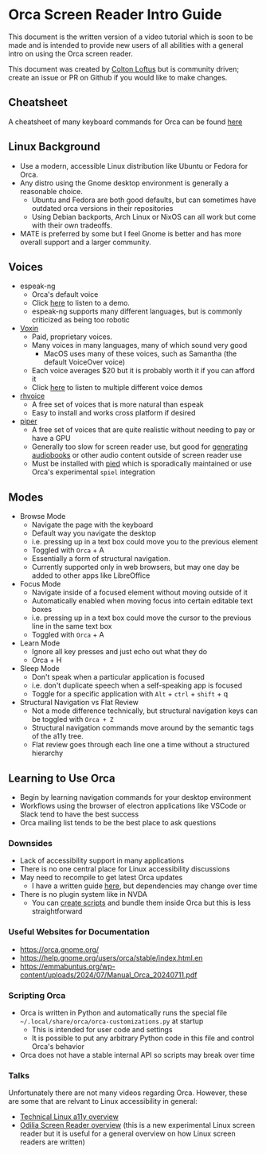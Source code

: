# Orca Screen Reader Intro Guide

This document is the written version of a video tutorial which is soon to be made and is intended to provide new users of all abilities with a general intro on using the Orca screen reader.

This document was created by [Colton Loftus](https://github.com/C-Loftus) but is community driven; create an issue or PR on Github if you would like to make changes.

## Cheatsheet

A cheatsheet of many keyboard commands for Orca can be found [here](cheatsheet.md)

## Linux Background

- Use a modern, accessible Linux distribution like Ubuntu or Fedora for Orca.
- Any distro using the Gnome desktop environment is generally a reasonable choice. 
    - Ubuntu and Fedora are both good defaults, but can sometimes have outdated orca versions in their repositories
    - Using Debian backports, Arch Linux or NixOS can all work but come with their own tradeoffs.
- MATE is preferred by some but I feel Gnome is better and has more overall support and a larger community.

## Voices

- espeak-ng 
    - Orca's default voice
    - Click [here](https://github.com/C-Loftus/orca-intro-guide/blob/main/voices/espeak.mp3) to listen to a demo. 
    - espeak-ng supports many different languages, but is commonly criticized as being too robotic
- [Voxin](https://voxin.oralux.net/voice.php)
    - Paid, proprietary voices. 
    - Many voices in many languages, many of which sound very good
        - MacOS uses many of these voices, such as Samantha (the default VoiceOver voice)
    - Each voice averages $20 but it is probably worth it if you can afford it
    - Click [here](https://github.com/C-Loftus/orca-intro-guide/blob/main/voices/voxin/) to listen to multiple different voice demos
- [rhvoice](https://rhvoice.org/)
    - A free set of voices that is more natural than espeak
    - Easy to install and works cross platform if desired
- [piper](https://rhasspy.github.io/piper-samples/)
    - A free set of voices that are quite realistic without needing to pay or have a GPU
    - Generally too slow for screen reader use, but good for [generating audiobooks](https://github.com/C-Loftus/QuickPiperAudiobook) or other audio content outside of screen reader use
    - Must be installed with [pied](https://github.com/Elleo/pied) which is sporadically maintained or use Orca's experimental `spiel` integration

## Modes

- Browse Mode
    - Navigate the page with the keyboard
    - Default way you navigate the desktop
    - i.e. pressing up in a text box could move you to the previous element
    - Toggled with `Orca` + A
    - Essentially a form of structural navigation. 
    - Currently supported only in web browsers, but may one day be added to other apps like LibreOffice
- Focus Mode
    - Navigate inside of a focused element without moving outside of it
    - Automatically enabled when moving focus into certain editable text boxes
    - i.e. pressing up in a text box could move the cursor to the previous line in the same text box
    - Toggled with `Orca` + A
- Learn Mode
    - Ignore all key presses and just echo out what they do
    - Orca + H 
- Sleep Mode
    - Don't speak when a particular application is focused
    - i.e. don't duplicate speech when a self-speaking app is focused
    - Toggle for a specific application with `Alt` + `ctrl` + `shift` + q
- Structural Navigation vs Flat Review
    - Not a mode difference technically, but structural navigation keys can be toggled with `Orca + Z`
    - Structural navigation commands move around by the semantic tags of the a11y tree. 
    - Flat review goes through each line one a time without a structured hierarchy 

## Learning to Use Orca

- Begin by learning navigation commands for your desktop environment
- Workflows using the browser of electron applications like VSCode or Slack tend to have the best success
- Orca mailing list tends to be the best place to ask questions

### Downsides

- Lack of accessibility support in many applications
- There is no one central place for Linux accessibility discussions
- May need to recompile to get latest Orca updates
    - I have a written guide [here](https://gist.github.com/C-Loftus/5c71ebef18717a364e1ac2865a54e1e9), but dependencies may change over time
- There is no plugin system like in NVDA
    - You can [create scripts](#scripting-orca) and bundle them inside Orca but this is less straightforward

### Useful Websites for Documentation

* https://orca.gnome.org/
* https://help.gnome.org/users/orca/stable/index.html.en
* https://emmabuntus.org/wp-content/uploads/2024/07/Manual_Orca_20240711.pdf

### Scripting Orca

- Orca is written in Python and automatically runs the special file `~/.local/share/orca/orca-customizations.py` at startup
    - This is intended for user code and settings
    - It is possible to put any arbitrary Python code in this file and control Orca's behavior
- Orca does not have a stable internal API so scripts may break over time

### Talks 

Unfortunately there are not many videos regarding Orca. However, these are some that are relvant to Linux accessibility in general:

* [Technical Linux a11y overview](https://www.youtube.com/watch?v=_RQBh7UmEps)
* [Odilia Screen Reader overview](https://www.youtube.com/watch?v=8EPTDCmS7nA) (this is a new experimental Linux screen reader but it is useful for a general overview on how Linux screen readers are written)

<!-- ## Other Useful a11y content -->
<!-- * https://www.youtube.com/watch?v=xseIsaxrlXo
* https://www.youtube.com/watch?v=w9psDfEFf9c -->
<!-- * http://htmlpreview.github.io/?https://github.com/brailcom/speechd/blob/master/doc/ssip.html -->